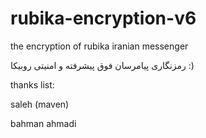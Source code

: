 # rubika-encryption-v6
the encryption of rubika iranian messenger

رمزنگاری پیامرسان فوق پیشرفته و امنیتی روبیکا :)

thanks list:

saleh (maven)

bahman ahmadi
